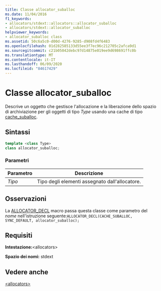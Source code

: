 ```yaml
---
title: Classe allocator_suballoc
ms.date: 11/04/2016
f1_keywords:
- allocators/stdext::allocators::allocator_suballoc
- allocators/stdext::allocator_suballoc
helpviewer_keywords:
- allocator_suballoc class
ms.assetid: 50c6a5c0-d00d-4276-9285-d908fd4f6483
ms.openlocfilehash: 01d282585133d55ee3f7ec96c212705c2afca9d1
ms.sourcegitcommit: c21b05042debc97d14875e019ee9d698691ffc0b
ms.translationtype: MT
ms.contentlocale: it-IT
ms.lasthandoff: 06/09/2020
ms.locfileid: "84617429"
---
```

# <a name="allocator_suballoc-class"></a>Classe allocator_suballoc

Descrive un oggetto che gestisce l'allocazione e la liberazione dello spazio di archiviazione per gli oggetti di tipo *Type* usando una cache di tipo [cache_suballoc](cache-suballoc-class.md).

## <a name="syntax"></a>Sintassi

```cpp
template <class Type>
class allocator_suballoc;
```

### <a name="parameters"></a>Parametri

|Parametro|Descrizione|
|---------------|-----------------|
|*Tipo*|Tipo degli elementi assegnato dall'allocatore.|

## <a name="remarks"></a>Osservazioni

La [ALLOCATOR_DECL](allocators-functions.md#allocator_decl) macro passa questa classe come parametro del *nome* nell'istruzione seguente:`ALLOCATOR_DECL(CACHE_SUBALLOC, SYNC_DEFAULT, allocator_suballoc);`

## <a name="requirements"></a>Requisiti

**Intestazione:**\<allocators>

**Spazio dei nomi:** stdext

## <a name="see-also"></a>Vedere anche

[\<allocators>](allocators-header.md)
